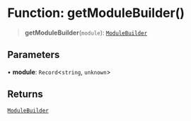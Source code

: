 # Function: getModuleBuilder()

> **getModuleBuilder**(`module`): [`ModuleBuilder`](../classes/ModuleBuilder.md)

## Parameters

• **module**: `Record`\<`string`, `unknown`\>

## Returns

[`ModuleBuilder`](../classes/ModuleBuilder.md)

